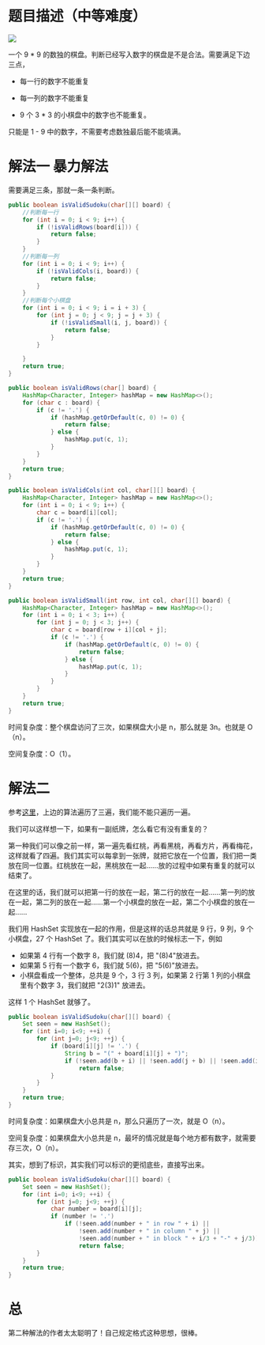 # 题目描述（中等难度）

![](https://windliang.oss-cn-beijing.aliyuncs.com/36.png)

一个 9 * 9 的数独的棋盘。判断已经写入数字的棋盘是不是合法。需要满足下边三点，

* 每一行的数字不能重复

* 每一列的数字不能重复
* 9 个 3 * 3 的小棋盘中的数字也不能重复。

只能是 1 - 9 中的数字，不需要考虑数独最后能不能填满。

# 解法一 暴力解法

需要满足三条，那就一条一条判断。

```java
public boolean isValidSudoku(char[][] board) {
    //判断每一行
    for (int i = 0; i < 9; i++) {
        if (!isValidRows(board[i])) {
            return false;
        }
    }
    //判断每一列
    for (int i = 0; i < 9; i++) {
        if (!isValidCols(i, board)) {
            return false;
        }
    }
	//判断每个小棋盘
    for (int i = 0; i < 9; i = i + 3) {
        for (int j = 0; j < 9; j = j + 3) {
            if (!isValidSmall(i, j, board)) {
                return false;
            }
        }

    }
    return true;
}

public boolean isValidRows(char[] board) {
    HashMap<Character, Integer> hashMap = new HashMap<>();
    for (char c : board) {
        if (c != '.') {
            if (hashMap.getOrDefault(c, 0) != 0) {
                return false;
            } else {
                hashMap.put(c, 1);
            }
        }
    }
    return true;
}

public boolean isValidCols(int col, char[][] board) {
    HashMap<Character, Integer> hashMap = new HashMap<>();
    for (int i = 0; i < 9; i++) {
        char c = board[i][col];
        if (c != '.') {
            if (hashMap.getOrDefault(c, 0) != 0) {
                return false;
            } else {
                hashMap.put(c, 1);
            }
        }
    }
    return true;
}

public boolean isValidSmall(int row, int col, char[][] board) {
    HashMap<Character, Integer> hashMap = new HashMap<>();
    for (int i = 0; i < 3; i++) {
        for (int j = 0; j < 3; j++) {
            char c = board[row + i][col + j];
            if (c != '.') {
                if (hashMap.getOrDefault(c, 0) != 0) {
                    return false;
                } else {
                    hashMap.put(c, 1);
                }
            }
        }
    }
    return true;
}
```

时间复杂度：整个棋盘访问了三次，如果棋盘大小是 n，那么就是 3n。也就是 O（n）。

空间复杂度：O（1）。

# 解法二

参考[这里](https://leetcode.com/problems/valid-sudoku/discuss/15472/Short%2BSimple-Java-using-Strings)，上边的算法遍历了三遍，我们能不能只遍历一遍。

我们可以这样想一下，如果有一副纸牌，怎么看它有没有重复的？

第一种我们可以像之前一样，第一遍先看红桃，再看黑桃，再看方片，再看梅花，这样就看了四遍。我们其实可以每拿到一张牌，就把它放在一个位置，我们把一类放在同一位置。红桃放在一起，黑桃放在一起……放的过程中如果有重复的就可以结束了。

在这里的话，我们就可以把第一行的放在一起，第二行的放在一起……第一列的放在一起，第二列的放在一起……第一个小棋盘的放在一起，第二个小棋盘的放在一起……

我们用 HashSet 实现放在一起的作用，但是这样的话总共就是 9 行，9 列，9 个小棋盘，27 个 HashSet 了。我们其实可以在放的时候标志一下，例如

* 如果第 4 行有一个数字 8，我们就 (8)4，把 "(8)4"放进去。
* 如果第 5 行有一个数字 6，我们就 5(6)，把 "5(6)"放进去。
* 小棋盘看成一个整体，总共是 9 个，3 行 3 列，如果第 2 行第 1 列的小棋盘里有个数字 3，我们就把 "2(3)1" 放进去。

这样 1 个 HashSet 就够了。

```java
public boolean isValidSudoku(char[][] board) {
    Set seen = new HashSet();
    for (int i=0; i<9; ++i) {
        for (int j=0; j<9; ++j) {
            if (board[i][j] != '.') {
                String b = "(" + board[i][j] + ")";
                if (!seen.add(b + i) || !seen.add(j + b) || !seen.add(i/3 + b + j/3))
                    return false;
            }
        }
    }
    return true;
}
```

时间复杂度：如果棋盘大小总共是 n，那么只遍历了一次，就是 O（n）。

空间复杂度：如果棋盘大小总共是 n，最坏的情况就是每个地方都有数字，就需要存三次，O（n）。

其实，想到了标识，其实我们可以标识的更彻底些，直接写出来。

```java
public boolean isValidSudoku(char[][] board) {
    Set seen = new HashSet();
    for (int i=0; i<9; ++i) {
        for (int j=0; j<9; ++j) {
            char number = board[i][j];
            if (number != '.')
                if (!seen.add(number + " in row " + i) ||
                    !seen.add(number + " in column " + j) ||
                    !seen.add(number + " in block " + i/3 + "-" + j/3))
                    return false;
        }
    }
    return true;
}
```

# 总

第二种解法的作者太太聪明了！自己规定格式这种思想，很棒。